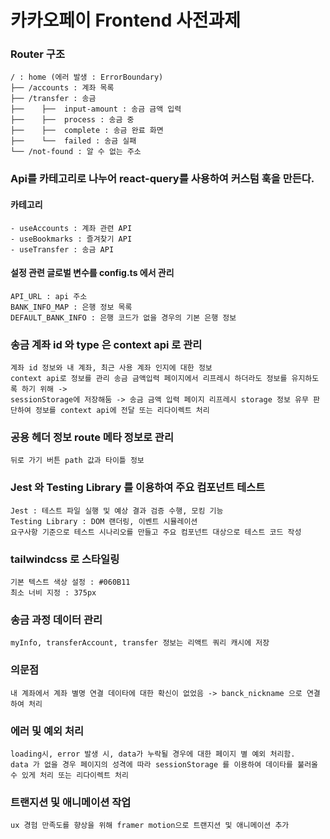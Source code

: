 # 카카오페이 Frontend 사전과제

### Router 구조
    / : home (에러 발생 : ErrorBoundary)
    ├── /accounts : 계좌 목록
    ├── /transfer : 송금
    ├──    ├──  input-amount : 송금 금액 입력
    ├──    ├──  process : 송금 중
    ├──    ├──  complete : 송금 완료 화면
    ├──    └──  failed : 송금 실패
    └── /not-found : 알 수 없는 주소
### Api를 카테고리로 나누어 react-query를 사용하여 커스텀 훅을 만든다.

#### 카테고리
    - useAccounts : 계좌 관련 API
    - useBookmarks : 즐겨찾기 API
    - useTransfer : 송금 API   
#### 설정 관련 글로벌 변수를 config.ts 에서 관리
    API_URL : api 주소
    BANK_INFO_MAP : 은행 정보 목록
    DEFAULT_BANK_INFO : 은행 코드가 없을 경우의 기본 은행 정보
### 송금 계좌 id 와 type 은 context api 로 관리
    계좌 id 정보와 내 계좌, 최근 사용 계좌 인지에 대한 정보
    context api로 정보를 관리 송금 금액입력 페이지에서 리프레시 하더라도 정보를 유지하도록 하기 위해 ->
    sessionStorage에 저장해둠 -> 송금 금액 입력 페이지 리프레시 storage 정보 유무 판단하여 정보를 context api에 전달 또는 리다이렉트 처리
### 공용 헤더 정보 route 메타 정보로 관리
    뒤로 가기 버튼 path 값과 타이틀 정보
### Jest 와 Testing Library 를 이용하여 주요 컴포넌트 테스트
    Jest : 테스트 파일 실행 및 예상 결과 검증 수행, 모킹 기능 
    Testing Library : DOM 랜더링, 이벤트 시뮬레이션
    요구사항 기준으로 테스트 시나리오를 만들고 주요 컴포넌트 대상으로 테스트 코드 작성
### tailwindcss 로 스타일링 
    기본 텍스트 색상 설정 : #060B11
    최소 너비 지정 : 375px
### 송금 과정 데이터 관리
    myInfo, transferAccount, transfer 정보는 리액트 쿼리 캐시에 저장
### 의문점
    내 계좌에서 계좌 별명 연결 데이타에 대한 확신이 없었음 -> banck_nickname 으로 연결하여 처리
### 에러 및 예외 처리
    loading시, error 발생 시, data가 누락될 경우에 대한 페이지 별 예외 처리함. 
    data 가 없을 경우 페이지의 성격에 따라 sessionStorage 를 이용하여 데이타를 불러올 수 있게 처리 또는 리다이렉트 처리
### 트랜지션 및 애니메이션 작업
    ux 경험 만족도를 향상을 위해 framer motion으로 트랜지션 및 애니메이션 추가




   
   
   
